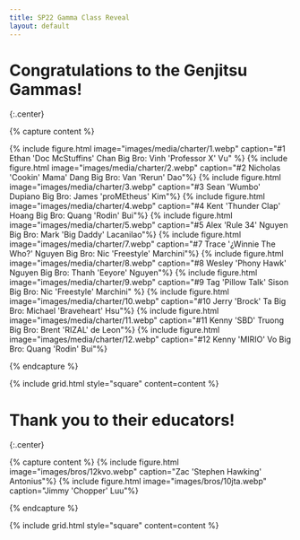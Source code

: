 ```yaml
---
title: SP22 Gamma Class Reveal
layout: default
---
```


# Congratulations to the Genjitsu Gammas!
{:.center}

{% capture content %}

{% include figure.html image="images/media/charter/1.webp" caption="#1 Ethan 'Doc McStuffins' Chan
Big Bro: Vinh 'Professor X' Vu" %}
{% include figure.html image="images/media/charter/2.webp" caption="#2 Nicholas 'Cookin' Mama' Dang
Big Bro: Van 'Rerun' Dao"%}
{% include figure.html image="images/media/charter/3.webp" caption="#3 Sean 'Wumbo' Dupiano
Big Bro: James 'proMEtheus' Kim"%}
{% include figure.html image="images/media/charter/4.webp" caption="#4 Kent 'Thunder Clap' Hoang
Big Bro: Quang 'Rodin' Bui"%}
{% include figure.html image="images/media/charter/5.webp" caption="#5 Alex 'Rule 34' Nguyen
Big Bro: Mark 'Big Daddy' Lacanilao"%}
{% include figure.html image="images/media/charter/7.webp" caption="#7 Trace '¿Winnie The Who?' Nguyen
Big Bro: Nic 'Freestyle' Marchini"%}
{% include figure.html image="images/media/charter/8.webp" caption="#8 Wesley 'Phony Hawk' Nguyen
Big Bro: Thanh 'Eeyore' Nguyen"%}
{% include figure.html image="images/media/charter/9.webp" caption="#9 Tag 'Pillow Talk' Sison
Big Bro: Nic 'Freestyle' Marchini" %}
{% include figure.html image="images/media/charter/10.webp" caption="#10 Jerry 'Brock' Ta
Big Bro: Michael 'Braveheart' Hsu"%}
{% include figure.html image="images/media/charter/11.webp" caption="#11 Kenny 'SBD' Truong
Big Bro: Brent 'RIZAL' de Leon"%}
{% include figure.html image="images/media/charter/12.webp" caption="#12 Kenny 'MIRIO' Vo
Big Bro: Quang 'Rodin' Bui"%}


{% endcapture %}

{% include grid.html style="square" content=content %}

# Thank you to their educators!
{:.center}

{% capture content %}
{% include figure.html image="images/bros/12kvo.webp" caption="Zac 'Stephen Hawking' Antonius"%}
{% include figure.html image="images/bros/10jta.webp" caption="Jimmy 'Chopper' Luu"%}

{% endcapture %}

{% include grid.html style="square" content=content %}

<!-- # Special thanks to their probate master!
{:.center}

{% capture content %}
{% include figure.html image="images/bros/19abenaaouinate.webp" caption="#19 Ayoub 'PLUTUS' Benaaouinate"%}
{% endcapture %}
{% include grid.html style="square" content=content %} -->
